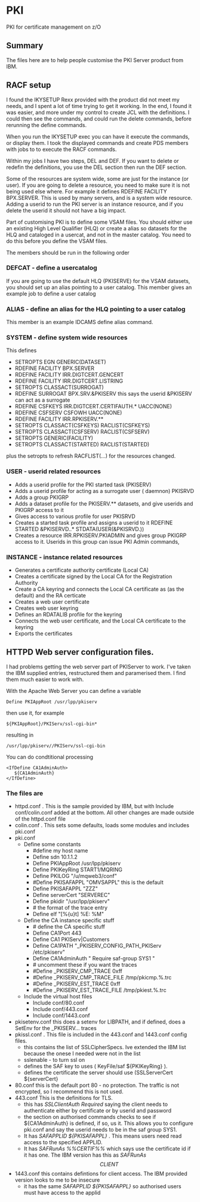 # PKI
PKI for certificate management on z/O
## Summary
The files here are to help people customise the PKI Server product from IBM.
##  RACF setup
I found the IKYSETUP Rexx provided with the product did not meet my needs, and I spent a lot of time trying to get it working.  In the end, I found it was easier, and more under my control to create JCL with the definitions.   I could then see the commands, and could run the delete commands, before rerunning the define commands.

When you run the IKYSETUP exec you can have it execute the commands, or display them.  I took the displayed commands and create PDS members with jobs to to execute the RACF commands.

Within my jobs I have two steps, DEL and DEF.  If you want to delete or redefin the definitions, you use the DEL section then run the DEF section.

Some of the resources are system wide, some are just for the instance (or user).  If you are going to delete a resource, you need to make sure it is not being used else where.  For example it defines RDEFINE FACILITY BPX.SERVER.    This is used by many servers, and is a system wide resource.  Adding a userid to run the PKI server is an instance resource, and if you delete the userid it should not have a big impact.

Part of customising PKI is to define some VSAM files. You should either use an existing High Level Qualifier (HLQ) or create a alias so datasets for the HLQ and cataloged in a usercat, and not in the master catalog.
You need to do this before you define the VSAM files.

The members should be run in the following order

### DEFCAT - define a usercatalog
If you are going to use the default HLQ (PKISERVE) for the VSAM datasets, you should set up an alias pointing to a user catalog.   This member gives an example job to define a user catalog

### ALIAS - define an alias for the HLQ pointing to a user catalog
This member is an example IDCAMS define alias command.

### SYSTEM - define system wide resources 
This defines

- SETROPTS EGN GENERIC(DATASET) 
- RDEFINE FACILITY BPX.SERVER 
- RDEFINE FACILITY IRR.DIGTCERT.GENCERT 
- RDEFINE FACILITY IRR.DIGTCERT.LISTRING
- SETROPTS CLASSACT(SURROGAT) 
- RDEFINE SURROGAT BPX.SRV.&PKISERV this says the userid &PKISERV can act as a surrogate
- RDEFINE CSFKEYS IRR.DIGTCERT.CERTIFAUTH.* UACC(NONE)
- RDEFINE CSFSERV CSFOWH UACC(NONE)
- RDEFINE FACILITY IRR.RPKISERV.** 
- SETROPTS CLASSACT(CSFKEYS) RACLIST(CSFKEYS)    
- SETROPTS CLASSACT(CSFSERV)  RACLIST(CSFSERV) 
- SETROPTS GENERIC(FACILITY)
- SETROPTS CLASSACT(STARTED) RACLIST(STARTED)   

plus the setropts to refresh RACFLIST(...) for the resources changed.

### USER - userid related resources

- Adds a userid profile for the PKI started task (PKISERV)
- Adds a userid profile for acting as a surrogate user ( daemnon) PKISRVD
- Adds a group PKIGRP
- Adds a dataset profile for the PKISERV.** datasets, and give userids and PKIGRP access to it
- Gives access to various profile for user PKISRVD 
- Creates a started task profile and assigns a userid to it RDEFINE STARTED &PKISERVD..* STDATA(USER(&PKISRVD.)) 
- Creates a resource  IRR.RPKISERV.PKIADMIN and gives group PKIGRP access to it.  Userids in this group can issue PKI Admin commands,

### INSTANCE - instance related resources
- Generates a certificate authority certificate (Local CA)
- Creates a certificate signed by the Local CA for the Registration Authority
- Create a CA keyring and connects the Local CA certificate as (as the default) and the RA certicate
- Creates a web user certificate
- Creates web user keyring 
- Defines an RDATALIB profile for the keyring
- Connects the web user certificate, and the Local CA certificate to the keyring
- Exports the certificates

## HTTPD  Web server configuration files.

I had problems getting the web server part of PKIServer to work.  I've taken the IBM supplied entries, restructured them and paramerised them.  I find them much easier to work with.

With the Apache Web Server you can define a variable 

    Define PKIAppRoot /usr/lpp/pkiserv
then use it, for example
 
    ${PKIAppRoot}/PKIServ/ssl-cgi-bin*
resulting in
 
    /usr/lpp/pkiserv//PKIServ/ssl-cgi-bin

You can do condtitional processing

    <IfDefine CA1AdminAuth>  
       ${CA1AdminAuth} 
    </IfDefine> 

### The files are

- httpd.conf . This is the sample provided by IBM, but with  Include conf/colin.conf added at the bottom.  All other changes are made outside of the httpd.conf file
- colin.conf . This sets some defaults, loads some modules and includes pki.conf
- pki.conf
    - Define some constants
        - \#define my host name 
        - Define sdn 10.1.1.2 
        - Define PKIAppRoot /usr/lpp/pkiserv 
        - Define PKIKeyRing START1/MQRING 
        - Define PKILOG "/u/mqweb3/conf" 
        - \#Define PKISAFAPPL "OMVSAPPL"  this is the default
        - Define PKISAFAPPL "ZZZ" 
        - Define serverCert  "SERVEREC" 
        - Define pkidir  "/usr/lpp/pkiserv" 
        - \# the format of the trace entry 
        - Define elf "[%{u}t] %E: %M"
    - Define the CA instance specific stuff
        - \# define the CA specific stuff 
        - Define CA1Port 443 
        - Define CA1 PKIServ|Customers 
        - Define CA1PATH  "_PKISERV_CONFIG_PATH_PKIServ          /etc/pkiserv" 
        - Define CA1AdminAuth "  Require saf-group SYS1 "
        - \# uncomment these if you want the traces
        - \#Define _PKISERV_CMP_TRACE         0xff
        - \#Define _PKISERV_CMP_TRACE_FILE    /tmp/pkicmp.%.trc 
        - \#Define _PKISERV_EST_TRACE         0xff 
        - \#Define _PKISERV_EST_TRACE_FILE    /tmp/pkiest.%.trc
    - Include the virtual host files
        - Include conf/80.conf        
        - Include conf/443.conf
        - Include conf/1443.conf 
- pkisetenv.conf  this does a setenv for LIBPATH, and if defined, does a SetEnv for the _PKISERV... traces
- pkissl.conf .  This file is included in the 443.conf and 1443.conf config files.  
    - this contains the list of SSLCipherSpecs.   Ive extended the IBM list because the onese I needed  were not in the list
    - sslenable - to turn ssl on
    - defines the SAF key to uses ( KeyFile/saf ${PKIKeyRing} ).
    - defines the certificate the server should use (SSLServerCert ${serverCert}
- 80.conf this is the default port 80 - no protection.   The traffic is not encrypted, so I recommend this is not used.
- 443.conf  This is the definitions for TLS.   
    - this has  *SSLClientAuth  Required* saying the client needs to authenticate either by certificate or by userid and password
    - the section on authorised commands checks to see if ${CA1AdminAuth} is defined, if so, us it.  This allows you to configure pki.conf and say the userid needs to be in the saf group SYS1.
    - It has *SAFAPPLID ${PKISAFAPPL}* . This means users need read access to the specified APPLID. 
    - It has *SAFRunAs  %%CERTIF%%* which says use the certificate id if it has one.   The IBM version has this as *SAFRunAs $$CLIENT$$*
- 1443.conf this contains defintions for client access.   The IBM provided version looks to me to be insecure
    - it has the same *SAFAPPLID ${PKISAFAPPL}* so authorised users must have access to the applid 


  

